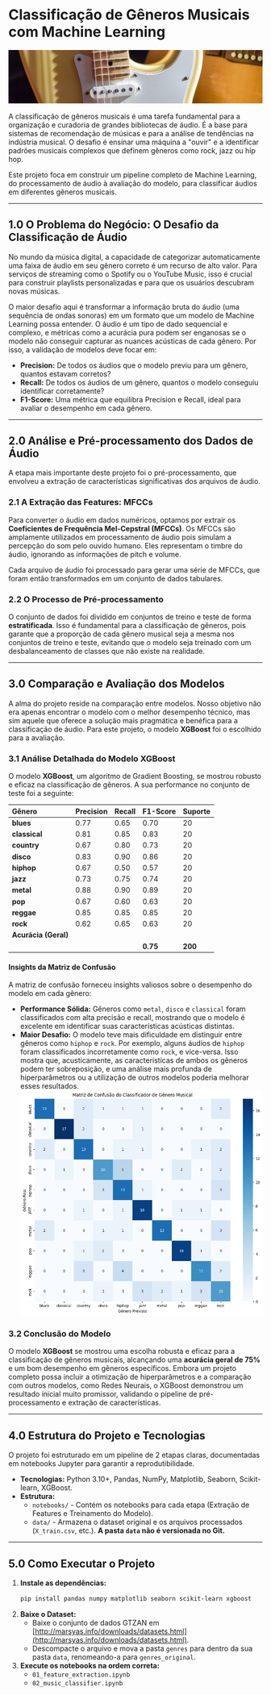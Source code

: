# **Classificação de Gêneros Musicais com Machine Learning**

![Capa do Projeto](https://github.com/VlaadX/Music-Genre-Classifier-ML/blob/main/imgs/dataset-cover.jpg)

A classificação de gêneros musicais é uma tarefa fundamental para a organização e curadoria de grandes bibliotecas de áudio. É a base para sistemas de recomendação de músicas e para a análise de tendências na indústria musical. O desafio é ensinar uma máquina a "ouvir" e a identificar padrões musicais complexos que definem gêneros como rock, jazz ou hip hop.

Este projeto foca em construir um pipeline completo de Machine Learning, do processamento de áudio à avaliação do modelo, para classificar áudios em diferentes gêneros musicais.

---
## **1.0 O Problema do Negócio: O Desafio da Classificação de Áudio**

No mundo da música digital, a capacidade de categorizar automaticamente uma faixa de áudio em seu gênero correto é um recurso de alto valor. Para serviços de streaming como o Spotify ou o YouTube Music, isso é crucial para construir playlists personalizadas e para que os usuários descubram novas músicas.

O maior desafio aqui é transformar a informação bruta do áudio (uma sequência de ondas sonoras) em um formato que um modelo de Machine Learning possa entender. O áudio é um tipo de dado sequencial e complexo, e métricas como a acurácia pura podem ser enganosas se o modelo não conseguir capturar as nuances acústicas de cada gênero. Por isso, a validação de modelos deve focar em:
- **Precision:** De todos os áudios que o modelo previu para um gênero, quantos estavam corretos?
- **Recall:** De todos os áudios de um gênero, quantos o modelo conseguiu identificar corretamente?
- **F1-Score:** Uma métrica que equilibra Precision e Recall, ideal para avaliar o desempenho em cada gênero.

---
## **2.0 Análise e Pré-processamento dos Dados de Áudio**

A etapa mais importante deste projeto foi o pré-processamento, que envolveu a extração de características significativas dos arquivos de áudio.

### **2.1 A Extração das Features: MFCCs**

Para converter o áudio em dados numéricos, optamos por extrair os **Coeficientes de Frequência Mel-Cepstral (MFCCs)**. Os MFCCs são amplamente utilizados em processamento de áudio pois simulam a percepção do som pelo ouvido humano. Eles representam o timbre do áudio, ignorando as informações de pitch e volume.

Cada arquivo de áudio foi processado para gerar uma série de MFCCs, que foram então transformados em um conjunto de dados tabulares.

### **2.2 O Processo de Pré-processamento**

O conjunto de dados foi dividido em conjuntos de treino e teste de forma **estratificada**. Isso é fundamental para a classificação de gêneros, pois garante que a proporção de cada gênero musical seja a mesma nos conjuntos de treino e teste, evitando que o modelo seja treinado com um desbalanceamento de classes que não existe na realidade.

---
## **3.0 Comparação e Avaliação dos Modelos**

A alma do projeto reside na comparação entre modelos. Nosso objetivo não era apenas encontrar o modelo com o melhor desempenho técnico, mas sim aquele que oferece a solução mais pragmática e benéfica para a classificação de áudio. Para este projeto, o modelo **XGBoost** foi o escolhido para a avaliação.

### **3.1 Análise Detalhada do Modelo XGBoost**

O modelo **XGBoost**, um algoritmo de Gradient Boosting, se mostrou robusto e eficaz na classificação de gêneros. A sua performance no conjunto de teste foi a seguinte:

| **Gênero** | **Precision** | **Recall** | **F1-Score** | **Suporte** |
| :--- | :--- | :--- | :--- | :--- |
| **blues** | 0.77 | 0.65 | 0.70 | 20 |
| **classical** | 0.81 | 0.85 | 0.83 | 20 |
| **country** | 0.67 | 0.80 | 0.73 | 20 |
| **disco** | 0.83 | 0.90 | 0.86 | 20 |
| **hiphop** | 0.67 | 0.50 | 0.57 | 20 |
| **jazz** | 0.73 | 0.75 | 0.74 | 20 |
| **metal** | 0.88 | 0.90 | 0.89 | 20 |
| **pop** | 0.67 | 0.60 | 0.63 | 20 |
| **reggae** | 0.85 | 0.85 | 0.85 | 20 |
| **rock** | 0.62 | 0.65 | 0.63 | 20 |
| **Acurácia (Geral)** | | | | |
| | | | **0.75** | **200** |

#### **Insights da Matriz de Confusão**

A matriz de confusão forneceu insights valiosos sobre o desempenho do modelo em cada gênero:

- **Performance Sólida:** Gêneros como `metal`, `disco` e `classical` foram classificados com alta precisão e recall, mostrando que o modelo é excelente em identificar suas características acústicas distintas.
- **Maior Desafio:** O modelo teve mais dificuldade em distinguir entre gêneros como `hiphop` e `rock`. Por exemplo, alguns áudios de `hiphop` foram classificados incorretamente como `rock`, e vice-versa. Isso mostra que, acusticamente, as características de ambos os gêneros podem ter sobreposição, e uma análise mais profunda de hiperparâmetros ou a utilização de outros modelos poderia melhorar esses resultados.
  ![Página Principal do Dashboard](https://github.com/VlaadX/Music-Genre-Classifier-ML/blob/main/imgs/output.png)
### **3.2 Conclusão do Modelo**

O modelo **XGBoost** se mostrou uma escolha robusta e eficaz para a classificação de gêneros musicais, alcançando uma **acurácia geral de 75%** e um bom desempenho em gêneros específicos. Embora um projeto completo possa incluir a otimização de hiperparâmetros e a comparação com outros modelos, como Redes Neurais, o XGBoost demonstrou um resultado inicial muito promissor, validando o pipeline de pré-processamento e extração de características.

---
## **4.0 Estrutura do Projeto e Tecnologias**

O projeto foi estruturado em um pipeline de 2 etapas claras, documentadas em notebooks Jupyter para garantir a reprodutibilidade.

* **Tecnologias:** Python 3.10+, Pandas, NumPy, Matplotlib, Seaborn, Scikit-learn, XGBoost.
* **Estrutura:**
    * `notebooks/` - Contém os notebooks para cada etapa (Extração de Features e Treinamento do Modelo).
    * `data/` - Armazena o dataset original e os arquivos processados (`X_train.csv`, etc.). **A pasta `data` não é versionada no Git.**

---
## **5.0 Como Executar o Projeto**

1.  **Instale as dependências:**
    ```bash
    pip install pandas numpy matplotlib seaborn scikit-learn xgboost
    ```
2.  **Baixe o Dataset:**
    - Baixe o conjunto de dados GTZAN em [http://marsyas.info/downloads/datasets.html](http://marsyas.info/downloads/datasets.html).
    - Descompacte o arquivo e mova a pasta `genres` para dentro da sua pasta `data`, renomeando-a para `genres_original`.
3.  **Execute os notebooks na ordem correta:**
    - `01_feature_extraction.ipynb`
    - `02_music_classifier.ipynb`
